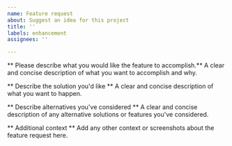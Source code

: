 ```yaml
---
name: Feature request
about: Suggest an idea for this project
title: ''
labels: enhancement
assignees: ''

---
```


** Please describe what you would like the feature to accomplish.**
A clear and concise description of what you want to accomplish and why.

** Describe the solution you'd like **
A clear and concise description of what you want to happen.

** Describe alternatives you've considered **
A clear and concise description of any alternative solutions or features you've considered.

** Additional context **
Add any other context or screenshots about the feature request here.

